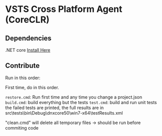# VSTS Cross Platform Agent (CoreCLR)

## Dependencies

.NET core [Install Here](https://dotnet.github.io/getting-started/)

## Contribute

Run in this order:

First time, do in this order.

`restore.cmd`: Run first time and any time you change a project.json
`build.cmd`: build everything but the tests
`test.cmd`: build and run unit tests
the failed tests are printed, the full results are in src\tests\bin\Debug\dnxcore50\win7-x64\testResults.xml

"clean.cmd" will delete all temporary files -> should be run before commiting code
